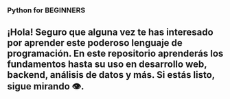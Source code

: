 ### Python for BEGINNERS
## ¡Hola! Seguro que alguna vez te has interesado por aprender este poderoso lenguaje de programación. En este repositorio aprenderás los fundamentos hasta su uso en desarrollo web, backend, análisis de datos y más. Si estás listo, sigue mirando 👁️.

